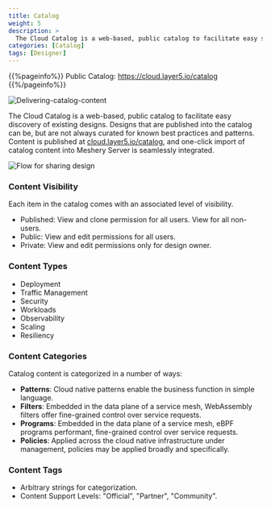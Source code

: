 ```yaml
---
title: Catalog
weight: 5
description: >
  The Cloud Catalog is a web-based, public catalog to facilitate easy sharing and discovery of common cloud native architectures and design patterns.
categories: [Catalog]
tags: [Designer]
---
```


{{%pageinfo%}}
Public Catalog: https://cloud.layer5.io/catalog
{{%/pageinfo%}}

<!-- {{< figure src="/cloud/catalog/images/delivering-catalog-content.svg" alt="Delivering-catalog-content" class="image-center-shadow" >}} -->

<img src="/cloud/catalog/images/delivering-catalog-content.svg" alt="Delivering-catalog-content" />

The Cloud Catalog is a web-based, public catalog to facilitate easy discovery of existing designs. Designs that are published into the catalog can be, but are not always curated for known best practices and patterns. Content is published at [cloud.layer5.io/catalog](https://cloud.layer5.io/catalog), and one-click import of catalog content into Meshery Server is seamlessly integrated.

![Flow for sharing design](./images/Slide51.svg)

### Content Visibility

Each item in the catalog comes with an associated level of visibility.

- Published: View and clone permission for all users. View for all non-users.
- Public: View and edit permissions for all users.
- Private: View and edit permissions only for design owner.

### Content Types
- Deployment
- Traffic Management
- Security
- Workloads
- Observability
- Scaling
- Resiliency

### Content Categories

Catalog content is categorized in a number of ways:
- **Patterns**: Cloud native patterns enable the business function in simple language.
- **Filters**: Embedded in the data plane of a service mesh, WebAssembly filters offer fine-grained control over service requests.
- **Programs**: Embedded in the data plane of a service mesh, eBPF programs performant, fine-grained control over service requests.
- **Policies**: Applied across the cloud native infrastructure under management, policies may be applied broadly and specifically.
 
<!-- List design metadata and descriptions here -->

### Content Tags

- Arbitrary strings for categorization.
- Content Support Levels: "Official", "Partner", "Community".
